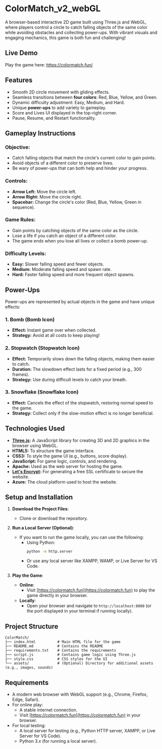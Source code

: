 # ColorMatch_v2_webGL

A browser-based interactive 2D game built using Three.js and WebGL, where players control a circle to catch falling objects of the same color while avoiding obstacles and collecting power-ups. With vibrant visuals and engaging mechanics, this game is both fun and challenging!

## **Live Demo**
Play the game here: https://colormatch.fun/

## **Features**
- Smooth 2D circle movement with gliding effects.
- Seamless transitions between **four colors**: Red, Blue, Yellow, and Green.
- Dynamic difficulty adjustment: Easy, Medium, and Hard.
- Unique **power-ups** to add variety to gameplay.
- Score and Lives UI displayed in the top-right corner.
- Pause, Resume, and Restart functionality.

## **Gameplay Instructions**
### **Objective:**
- Catch falling objects that match the circle's current color to gain points.
- Avoid objects of a different color to preserve lives.
- Be wary of power-ups that can both help and hinder your progress.

### **Controls:**
- **Arrow Left:** Move the circle left.
- **Arrow Right:** Move the circle right.
- **Spacebar:** Change the circle's color (Red, Blue, Yellow, Green in sequence).

### **Game Rules:**
- Gain points by catching objects of the same color as the circle.
- Lose a life if you catch an object of a different color.
- The game ends when you lose all lives or collect a bomb power-up.

### **Difficulty Levels:**
- **Easy:** Slower falling speed and fewer objects.
- **Medium:** Moderate falling speed and spawn rate.
- **Hard:** Faster falling speed and more frequent object spawns.

## **Power-Ups**
Power-ups are represented by actual objects in the game and have unique effects:

### 1. **Bomb** (Bomb Icon)
- **Effect:** Instant game over when collected.
- **Strategy:** Avoid at all costs to keep playing!

### 2. **Stopwatch** (Stopwatch Icon)
- **Effect:** Temporarily slows down the falling objects, making them easier to catch.
- **Duration:** The slowdown effect lasts for a fixed period (e.g., 300 frames).
- **Strategy:** Use during difficult levels to catch your breath.

### 3. **Snowflake** (Snowflake Icon)
- **Effect:** Cancels the effect of the stopwatch, restoring normal speed to the game.
- **Strategy:** Collect only if the slow-motion effect is no longer beneficial.

## **Technologies Used**
- **[Three.js](https://threejs.org/):** A JavaScript library for creating 3D and 2D graphics in the browser using WebGL.
- **HTML5:** To structure the game interface.
- **CSS3:** To style the game UI (e.g., buttons, score display).
- **JavaScript:** For game logic, controls, and rendering.
- **Apache:** Used as the web server for hosting the game.
- **[Let's Encrypt](https://letsencrypt.org/):** For generating a free SSL certificate to secure the website.
- **Azure:** The cloud platform used to host the website.

## **Setup and Installation**

1. **Download the Project Files**:
   - Clone or download the repository.

2. **Run a Local Server (Optional)**:
   - If you want to run the game locally, you can use the following:
     - Using Python:
       ```bash
       python -m http.server
       ```
     - Or use any local server like XAMPP, WAMP, or Live Server for VS Code.

3. **Play the Game**:
   - **Online**:
     - Visit [https://colormatch.fun](https://colormatch.fun) to play the game directly in your browser.
   - **Locally**:
     - Open your browser and navigate to `http://localhost:8000` (or the port displayed in your terminal if running locally).

## **Project Structure**
```
ColorMatch/
├── index.html          # Main HTML file for the game
├── README.md           # Contains the README 
├── requirements.txt    # Contains the requirements
├── script.js           # Contains game logic using Three.js
├── style.css           # CSS styles for the UI
└── assets/             # (Optional) Directory for additional assets (e.g., images, sounds)
```

## **Requirements**
   - A modern web browser with WebGL support (e.g., Chrome, Firefox, Edge, Safari).
   - For online play:
     - A stable internet connection.
     - Visit [https://colormatch.fun](https://colormatch.fun) in your browser.
   - For local testing:
     - A local server for testing (e.g., Python HTTP server, XAMPP, or Live Server for VS Code).
     - Python 3.x (for running a local server).

